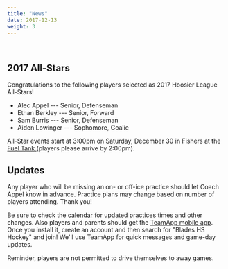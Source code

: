 ```yaml
---
title: "News"
date: 2017-12-13
weight: 3
---
```


<div class="sponsorcontainer">
  <a id="news-a1" href="#"><img id="news-s1" class="image sponsor"></a>
  <a id="news-a2" href="#"><img id="news-s2" class="image sponsor"></a>
</div>

2017 All-Stars
--------------
Congratulations to the following players selected as 2017 Hoosier League All-Stars!

- Alec Appel --- Senior, Defenseman
- Ethan Berkley --- Senior, Forward
- Sam Burris --- Senior, Defenseman
- Aiden Lowinger --- Sophomore, Goalie

All-Star events start at 3:00pm on
Saturday, December 30 in Fishers at the [Fuel Tank <span class="icon
fa-map-marker"></span>][fuel] (players please arrive by 2:00pm). 


[fuel]: https://maps.google.com/maps?hl=en&q=Fuel%20Tank%20at%20Fishers%2C%209022%20E%20126th%20St%2C%20Fishers%2C%20IN%2046038%2C%20USA


Updates
-------

Any player who will be missing an on- or off-ice practice should let
Coach Appel know in advance. Practice plans may change based on number
of players attending. Thank you!

Be sure to check the [calendar][cal] for updated practices times and other
changes. Also players and parents should get the [TeamApp mobile
app][teamapp]. Once you install it, create an account and then search
for "Blades HS Hockey" and join! We'll use TeamApp for quick messages
and game-day updates.

Reminder, players are not permitted to drive themselves to away games.

[teamapp]: https://www.teamapp.com/app
[cal]: https://calendar.google.com/calendar/embed?src=epsc9ra4unbaelg6bns4r4ifro%40group.calendar.google.com&ctz=America/New_York


